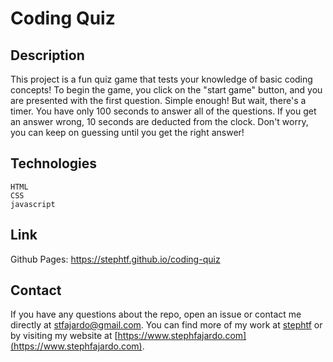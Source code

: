 # Coding Quiz

## Description
This project is a fun quiz game that tests your knowledge of basic coding concepts! To begin the game, you click on the "start game" button, and you are presented with the first question. Simple enough! But wait, there's a timer. You have only 100 seconds to answer all of the questions. If you get an answer wrong, 10 seconds are deducted from the clock. Don't worry, you can keep on guessing until you get the right answer!

## Technologies

```
HTML
CSS
javascript 
 ```

## Link 
Github Pages: https://stephtf.github.io/coding-quiz

## Contact 
If you have any questions about the repo, open an issue or contact me directly at stfajardo@gmail.com. You can find more of my work at [stephtf](https://github.com/stephtf/) or by visiting my website at [https://www.stephfajardo.com](https://www.stephfajardo.com).
